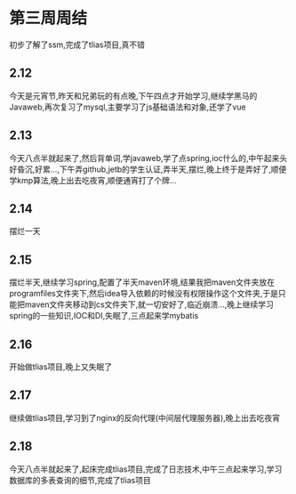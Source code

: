 # 第三周周结
  初步了解了ssm,完成了tlias项目,真不错
## 2.12
  今天是元宵节,昨天和兄弟玩的有点晚,下午四点才开始学习,继续学黑马的Javaweb,再次复习了mysql,主要学习了js基础语法和对象,还学了vue
## 2.13
  今天八点半就起来了,然后背单词,学javaweb,学了点spring,ioc什么的,中午起来头好昏沉,好累...,下午弄github,jetb的学生认证,弄半天,摆烂,晚上终于是弄好了,顺便学kmp算法,晚上出去吃夜宵,顺便通宵打了个牌...
## 2.14
  摆烂一天
## 2.15
  摆烂半天,继续学习spring,配置了半天maven环境,结果我把maven文件夹放在programfiles文件夹下,然后idea导入依赖的时候没有权限操作这个文件夹,于是只能把maven文件夹移动到cs文件夹下,就一切安好了,临近崩溃...,晚上继续学习spring的一些知识,IOC和DI,失眠了,三点起来学mybatis
## 2.16
  开始做tlias项目,晚上又失眠了
## 2.17
  继续做tlias项目,学习到了nginx的反向代理(中间层代理服务器),晚上出去吃夜宵
## 2.18
  今天八点半就起来了,起床完成tlias项目,完成了日志技术,中午三点起来学习,学习数据库的多表查询的细节,完成了tlias项目

